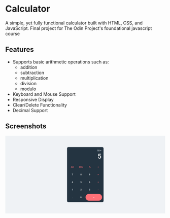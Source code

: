 # Calculator

A simple, yet fully functional calculator built with HTML, CSS, and JavaScript. Final project for The Odin Project's foundational javascript course

## Features

- Supports basic arithmetic operations such as:
  - addition
  - subtraction
  - multiplication
  - division
  - modulo
- Keyboard and Mouse Support
- Responsive Display
- Clear/Delete Functionality
- Decimal Support

## Screenshots

![App Screenshot](./assets/images/screenshot-demo.png)
